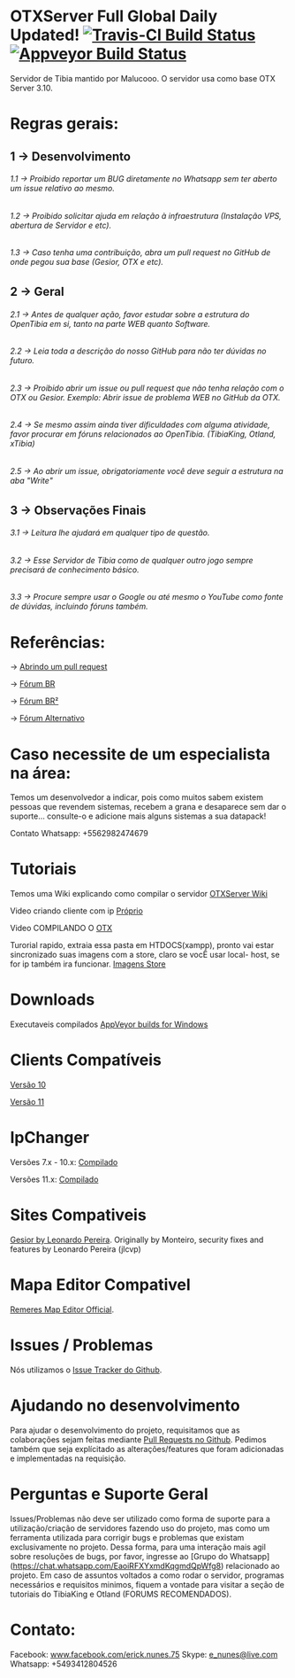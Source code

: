 # OTXServer Full Global Daily Updated!  [![Travis-CI Build Status](https://travis-ci.org/malucooo/Otxserver-New.svg?branch=master)](https://travis-ci.org/malucooo/Otxserver-New) [![Appveyor Build Status](https://ci.appveyor.com/api/projects/status/github/malucooo/otxserver-new?branch=master&svg=true)](https://ci.appveyor.com/project/malucooo/otxserver-new/) 

Servidor de Tibia mantido por Malucooo. O servidor usa como base OTX Server 3.10.

# Regras gerais:
## 1 -> Desenvolvimento
###### 1.1 -> Proibido reportar um BUG diretamente no Whatsapp sem ter aberto um issue relativo ao mesmo.
###### 1.2 -> Proibido solicitar ajuda em relação à infraestrutura (Instalação VPS, abertura de Servidor e etc).
###### 1.3 -> Caso tenha uma contribuição, abra um pull request no GitHub de onde pegou sua base (Gesior, OTX e etc).

## 2 -> Geral
###### 2.1 -> Antes de qualquer ação, favor estudar sobre a estrutura do OpenTibia em si, tanto na parte WEB quanto Software.
###### 2.2 -> Leia toda a descrição do nosso GitHub para não ter dúvidas no futuro.
###### 2.3 -> Proibido abrir um issue ou pull request que não tenha relação com o OTX ou Gesior. Exemplo: Abrir issue de problema WEB no GitHub da OTX.
###### 2.4 -> Se mesmo assim ainda tiver dificuldades com alguma atividade, favor procurar em fóruns relacionados ao OpenTibia. (TibiaKing, Otland, xTibia)
###### 2.5 -> Ao abrir um issue, obrigatoriamente você deve seguir a estrutura na aba "Write"

## 3 -> Observações Finais
###### 3.1 -> Leitura lhe ajudará em qualquer tipo de questão.
###### 3.2 -> Esse Servidor de Tibia como de qualquer outro jogo sempre precisará de conhecimento básico.
###### 3.3 -> Procure sempre usar o Google ou até mesmo o YouTube como fonte de dúvidas, incluindo fóruns também.

# Referências:
-> [Abrindo um pull request](https://www.youtube.com/watch?v=E8MPe6tCMo8)

-> [Fórum BR](www.tibiaking.com)

-> [Fórum BR²](www.xtibia.com)

-> [Fórum Alternativo](www.otland.net)

# Caso necessite de um especialista na área:
Temos um desenvolvedor a indicar, pois como muitos sabem existem pessoas que revendem sistemas, recebem a grana e desaparece sem dar o suporte... consulte-o e adicione mais alguns sistemas a sua datapack!

Contato Whatsapp: +5562982474679

# Tutoriais
Temos uma Wiki explicando como compilar o servidor  [OTXServer Wiki](https://github.com/malucooo/Otxserver-New/wiki)

Video criando cliente com ip [Próprio](https://www.youtube.com/watch?v=AsZIpPytDb8)

Video COMPILANDO O [OTX](https://youtu.be/LPMrc08xlaw)

Turorial rapido, extraia essa pasta em HTDOCS(xampp), pronto vai estar sincronizado suas imagens com a store, claro se vocÊ usar local- host, se for ip também ira funcionar.
[Imagens Store](http://www.mediafire.com/file/jf8abs8z9h9i2h8/store.rar)


# Downloads
Executaveis compilados [AppVeyor builds for Windows](https://ci.appveyor.com/project/malucooo/otxserver-new)

# Clients Compatíveis
[Versão 10](https://secure.tibia.com/account/?subtopic=downloadclient&step=downloadoutdated)

[Versão 11](https://secure.tibia.com/account/?subtopic=downloadclient)

# IpChanger
Versões 7.x - 10.x: [Compilado](https://static.otland.net/ipchanger.exe)

Versões 11.x: [Compilado](http://www.tibiaking.com/forum/forums/topic/82629-1140-ip-changer/)

# Sites Compativeis

[Gesior by Leonardo Pereira](https://github.com/jlcvp/GesiorMonteiro/archive/master.zip).
Originally by Monteiro, security fixes and features by Leonardo Pereira (jlcvp)

# Mapa Editor Compativel
[Remeres Map Editor Official](https://github.com/hjnilsson/rme).

# Issues / Problemas
Nós utilizamos o [Issue Tracker do Github](https://github.com/malucooo/Otxserver-new/issues).

# Ajudando no desenvolvimento
Para ajudar o desenvolvimento do projeto, requisitamos que as colaborações sejam feitas mediante [Pull Requests no Github](https://github.com/malucooo/Otxserver-new/pulls). Pedimos também que seja explícitado as alterações/features que foram adicionadas e implementadas na requisição.

# Perguntas e Suporte Geral
Issues/Problemas não deve ser utilizado como forma de suporte para a utilização/criação de servidores fazendo uso do projeto, mas como um ferramenta utilizada para corrigir bugs e problemas que existam exclusivamente no projeto. Dessa forma, para uma interação mais agil sobre resoluções de bugs, por favor, ingresse ao [Grupo do Whatsapp] (https://chat.whatsapp.com/EaoiRFXYxmdKqgmdQpWfg8) relacionado ao projeto. Em caso de assuntos voltados a como rodar o servidor, programas necessários e requisitos minimos, fiquem a vontade para visitar a seção de tutoriais do TibiaKing e Otland (FORUMS RECOMENDADOS).

# Contato:
Facebook: www.facebook.com/erick.nunes.75
Skype: e_nunes@live.com
Whatsapp: +5493412804526
